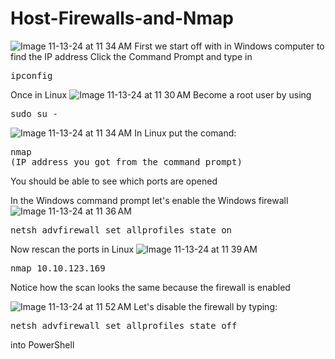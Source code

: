 # Host-Firewalls-and-Nmap

![Image 11-13-24 at 11 34 AM](https://github.com/user-attachments/assets/4398ee24-1416-442c-bc53-ebf2e26030aa)
First we start off with in Windows computer to find the IP address
Click the Command Prompt and type in <pre>ipconfig</pre>

Once in Linux
![Image 11-13-24 at 11 30 AM](https://github.com/user-attachments/assets/4056affa-1bf6-4031-abeb-73c77cde875a)
Become a root user by using <pre>sudo su -</pre>

![Image 11-13-24 at 11 34 AM](https://github.com/user-attachments/assets/0f14b49a-ab4b-4b1b-b86b-edcab3013fe6)
In Linux put the comand: <pre>nmap (IP address you got from the command prompt)</pre>
You should be able to see which ports are opened 

In the Windows command prompt let's enable the Windows firewall
![Image 11-13-24 at 11 36 AM](https://github.com/user-attachments/assets/0eb69157-ebcb-45bf-a4fe-ee08b36d0866)
<pre>netsh advfirewall set allprofiles state on</pre>

Now rescan the ports in Linux
![Image 11-13-24 at 11 39 AM](https://github.com/user-attachments/assets/2b71fa92-da28-4e4b-a920-77cba29c7175)
<pre>nmap 10.10.123.169</pre>
Notice how the scan looks the same because the firewall is enabled

![Image 11-13-24 at 11 52 AM](https://github.com/user-attachments/assets/01da9e71-d99d-435f-a04c-57793f8c6e8b)
Let's disable the firewall by typing: <pre>netsh advfirewall set allprofiles state off</pre> into PowerShell


